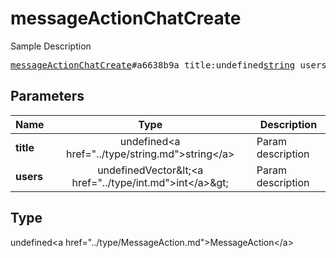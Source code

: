 # messageActionChatCreate

Sample Description

<pre>
<a href="../constructor/messageActionChatCreate.md">messageActionChatCreate</a>#a6638b9a title:undefined<a href="../type/string.md">string</a> users:undefinedVector&lt;<a href="../type/int.md">int</a>&gt; = undefined<a href="../type/MessageAction.md">MessageAction</a>;
</pre>

## Parameters

| Name | Type | Description |
|------|:----:|-------------|
| **title** | undefined&lt;a href=&#34;../type/string.md&#34;&gt;string&lt;/a&gt; | Param description |
| **users** | undefinedVector&amp;lt;&lt;a href=&#34;../type/int.md&#34;&gt;int&lt;/a&gt;&amp;gt; | Param description |

## Type

undefined&lt;a href=&#34;../type/MessageAction.md&#34;&gt;MessageAction&lt;/a&gt;
